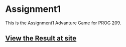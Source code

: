 Assignment1
========================

This is the Assignment1 Advanture Game for PROG 209.


## [View the Result at site](https://adamlcy.github.io/Assignment1/)